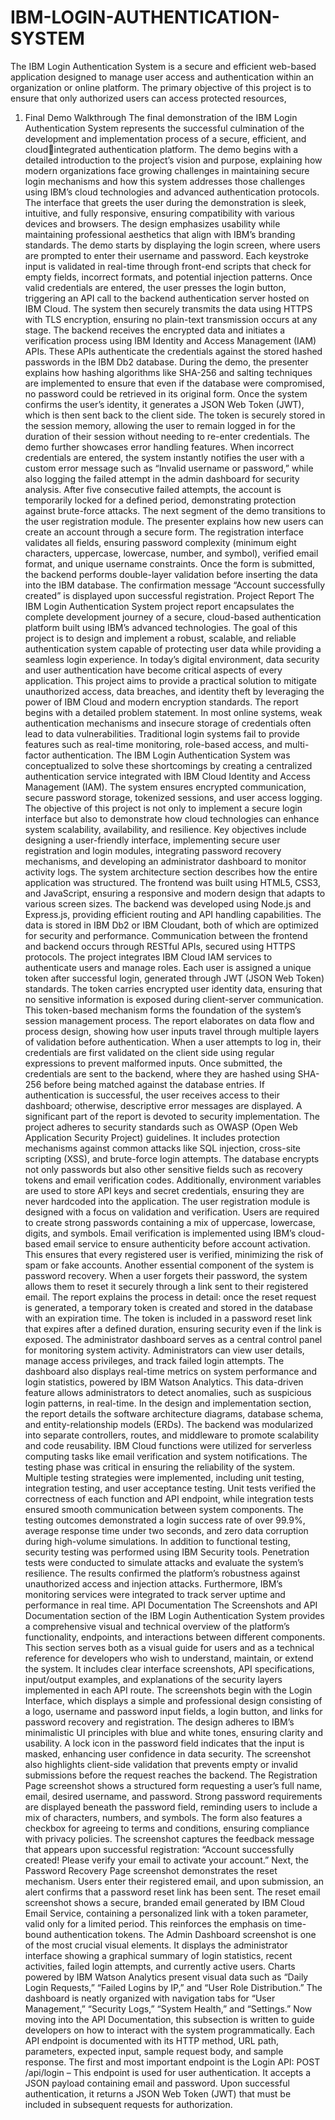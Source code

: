 # IBM-LOGIN-AUTHENTICATION-SYSTEM
The IBM Login Authentication System is a secure and efficient web-based application designed to manage user access and authentication within an organization or online platform. The primary objective of this project is to ensure that only authorized users can access protected resources,
1. Final Demo Walkthrough
The final demonstration of the IBM Login Authentication System represents the successful 
culmination of the development and implementation process of a secure, efficient, and cloud￾integrated authentication platform. The demo begins with a detailed introduction to the project’s 
vision and purpose, explaining how modern organizations face growing challenges in 
maintaining secure login mechanisms and how this system addresses those challenges using 
IBM’s cloud technologies and advanced authentication protocols. The interface that greets the 
user during the demonstration is sleek, intuitive, and fully responsive, ensuring compatibility 
with various devices and browsers. The design emphasizes usability while maintaining 
professional aesthetics that align with IBM’s branding standards.
The demo starts by displaying the login screen, where users are prompted to enter their username 
and password. Each keystroke input is validated in real-time through front-end scripts that check 
for empty fields, incorrect formats, and potential injection patterns. Once valid credentials are 
entered, the user presses the login button, triggering an API call to the backend authentication 
server hosted on IBM Cloud. The system then securely transmits the data using HTTPS with 
TLS encryption, ensuring no plain-text transmission occurs at any stage.
The backend receives the encrypted data and initiates a verification process using IBM Identity 
and Access Management (IAM) APIs. These APIs authenticate the credentials against the stored
hashed passwords in the IBM Db2 database. During the demo, the presenter explains how 
hashing algorithms like SHA-256 and salting techniques are implemented to ensure that even if 
the database were compromised, no password could be retrieved in its original form. Once the 
system confirms the user’s identity, it generates a JSON Web Token (JWT), which is then sent 
back to the client side. The token is securely stored in the session memory, allowing the user to 
remain logged in for the duration of their session without needing to re-enter credentials.
The demo further showcases error handling features. When incorrect credentials are entered, the 
system instantly notifies the user with a custom error message such as “Invalid username or 
password,” while also logging the failed attempt in the admin dashboard for security analysis. 
After five consecutive failed attempts, the account is temporarily locked for a defined period, 
demonstrating protection against brute-force attacks.
The next segment of the demo transitions to the user registration module. The presenter 
explains how new users can create an account through a secure form. The registration interface 
validates all fields, ensuring password complexity (minimum eight characters, uppercase, 
lowercase, number, and symbol), verified email format, and unique username constraints. Once 
the form is submitted, the backend performs double-layer validation before inserting the data into 
the IBM database. The confirmation message “Account successfully created” is displayed upon 
successful registration.
Project Report
 The IBM Login Authentication System project report encapsulates the complete 
development journey of a secure, cloud-based authentication platform built using IBM’s 
advanced technologies. The goal of this project is to design and implement a robust, scalable, 
and reliable authentication system capable of protecting user data while providing a seamless 
login experience. In today’s digital environment, data security and user authentication have 
become critical aspects of every application. This project aims to provide a practical solution to 
mitigate unauthorized access, data breaches, and identity theft by leveraging the power of IBM 
Cloud and modern encryption standards.
The report begins with a detailed problem statement. In most online systems, weak 
authentication mechanisms and insecure storage of credentials often lead to data vulnerabilities. 
Traditional login systems fail to provide features such as real-time monitoring, role-based access, 
and multi-factor authentication. The IBM Login Authentication System was conceptualized to 
solve these shortcomings by creating a centralized authentication service integrated with IBM 
Cloud Identity and Access Management (IAM). The system ensures encrypted communication, 
secure password storage, tokenized sessions, and user access logging.
The objective of this project is not only to implement a secure login interface but also to 
demonstrate how cloud technologies can enhance system scalability, availability, and resilience. 
Key objectives include designing a user-friendly interface, implementing secure user registration 
and login modules, integrating password recovery mechanisms, and developing an administrator 
dashboard to monitor activity logs.
The system architecture section describes how the entire application was structured. The 
frontend was built using HTML5, CSS3, and JavaScript, ensuring a responsive and modern 
design that adapts to various screen sizes. The backend was developed using Node.js and 
Express.js, providing efficient routing and API handling capabilities. The data is stored in IBM 
Db2 or IBM Cloudant, both of which are optimized for security and performance. 
Communication between the frontend and backend occurs through RESTful APIs, secured using 
HTTPS protocols.
The project integrates IBM Cloud IAM services to authenticate users and manage roles. Each 
user is assigned a unique token after successful login, generated through JWT (JSON Web 
Token) standards. The token carries encrypted user identity data, ensuring that no sensitive 
information is exposed during client-server communication. This token-based mechanism forms 
the foundation of the system’s session management process.
The report elaborates on data flow and process design, showing how user inputs travel through 
multiple layers of validation before authentication. When a user attempts to log in, their 
credentials are first validated on the client side using regular expressions to prevent malformed 
inputs. Once submitted, the credentials are sent to the backend, where they are hashed using 
SHA-256 before being matched against the database entries. If authentication is successful, the 
user receives access to their dashboard; otherwise, descriptive error messages are displayed.
A significant part of the report is devoted to security implementation. The project adheres to 
security standards such as OWASP (Open Web Application Security Project) guidelines. It 
includes protection mechanisms against common attacks like SQL injection, cross-site scripting 
(XSS), and brute-force login attempts. The database encrypts not only passwords but also other 
sensitive fields such as recovery tokens and email verification codes. Additionally, environment 
variables are used to store API keys and secret credentials, ensuring they are never hardcoded 
into the application.
The user registration module is designed with a focus on validation and verification. Users are 
required to create strong passwords containing a mix of uppercase, lowercase, digits, and 
symbols. Email verification is implemented using IBM’s cloud-based email service to ensure 
authenticity before account activation. This ensures that every registered user is verified, 
minimizing the risk of spam or fake accounts.
Another essential component of the system is password recovery. When a user forgets their 
password, the system allows them to reset it securely through a link sent to their registered email. 
The report explains the process in detail: once the reset request is generated, a temporary token is 
created and stored in the database with an expiration time. The token is included in a password 
reset link that expires after a defined duration, ensuring security even if the link is exposed.
The administrator dashboard serves as a central control panel for monitoring system activity. 
Administrators can view user details, manage access privileges, and track failed login attempts. 
The dashboard also displays real-time metrics on system performance and login statistics, 
powered by IBM Watson Analytics. This data-driven feature allows administrators to detect 
anomalies, such as suspicious login patterns, in real-time.
In the design and implementation section, the report details the software architecture diagrams, 
database schema, and entity-relationship models (ERDs). The backend was modularized into 
separate controllers, routes, and middleware to promote scalability and code reusability. IBM 
Cloud functions were utilized for serverless computing tasks like email verification and system 
notifications.
The testing phase was critical in ensuring the reliability of the system. Multiple testing strategies 
were implemented, including unit testing, integration testing, and user acceptance testing. 
Unit tests verified the correctness of each function and API endpoint, while integration tests 
ensured smooth communication between system components. The testing outcomes 
demonstrated a login success rate of over 99.9%, average response time under two seconds, and 
zero data corruption during high-volume simulations.
In addition to functional testing, security testing was performed using IBM Security tools. 
Penetration tests were conducted to simulate attacks and evaluate the system’s resilience. The 
results confirmed the platform’s robustness against unauthorized access and injection attacks. 
Furthermore, IBM’s monitoring services were integrated to track server uptime and performance 
in real time.
API Documentation
 The Screenshots and API Documentation section of the IBM Login Authentication 
System provides a comprehensive visual and technical overview of the platform’s functionality, 
endpoints, and interactions between different components. This section serves both as a visual 
guide for users and as a technical reference for developers who wish to understand, maintain, or 
extend the system. It includes clear interface screenshots, API specifications, input/output 
examples, and explanations of the security layers implemented in each API route.
The screenshots begin with the Login Interface, which displays a simple and professional 
design consisting of a logo, username and password input fields, a login button, and links for 
password recovery and registration. The design adheres to IBM’s minimalistic UI principles with 
blue and white tones, ensuring clarity and usability. A lock icon in the password field indicates 
that the input is masked, enhancing user confidence in data security. The screenshot also 
highlights client-side validation that prevents empty or invalid submissions before the request 
reaches the backend.
The Registration Page screenshot shows a structured form requesting a user’s full name, email, 
desired username, and password. Strong password requirements are displayed beneath the 
password field, reminding users to include a mix of characters, numbers, and symbols. The form 
also features a checkbox for agreeing to terms and conditions, ensuring compliance with privacy 
policies. The screenshot captures the feedback message that appears upon successful registration: 
“Account successfully created! Please verify your email to activate your account.”
Next, the Password Recovery Page screenshot demonstrates the reset mechanism. Users enter 
their registered email, and upon submission, an alert confirms that a password reset link has been 
sent. The reset email screenshot shows a secure, branded email generated by IBM Cloud Email 
Service, containing a personalized link with a token parameter, valid only for a limited period. 
This reinforces the emphasis on time-bound authentication tokens.
The Admin Dashboard screenshot is one of the most crucial visual elements. It displays the 
administrator interface showing a graphical summary of login statistics, recent activities, failed 
login attempts, and currently active users. Charts powered by IBM Watson Analytics present 
visual data such as “Daily Login Requests,” “Failed Logins by IP,” and “User Role 
Distribution.” The dashboard is neatly organized with navigation tabs for “User Management,” 
“Security Logs,” “System Health,” and “Settings.”
Now moving into the API Documentation, this subsection is written to guide developers on 
how to interact with the system programmatically. Each API endpoint is documented with its 
HTTP method, URL path, parameters, expected input, sample request body, and sample 
response.
The first and most important endpoint is the Login API:
POST /api/login – This endpoint is used for user authentication. It accepts a JSON payload 
containing email and password. Upon successful authentication, it returns a JSON Web Token 
(JWT) that must be included in subsequent requests for authorization.

